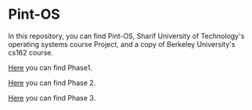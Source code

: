 # Pint-OS
In this repository, you can find Pint-OS, Sharif University of Technology's operating systems course Project, and a copy of Berkeley University's cs162 course.

[Here](https://github.com/amkamir82/Pint-OS/tree/Phase1) you can find Phase1.

[Here](https://github.com/amkamir82/Pint-OS/tree/Phase2) you can find Phase 2.

[Here](https://github.com/amkamir82/Pint-OS/tree/Phase3) you can find Phase 3.

